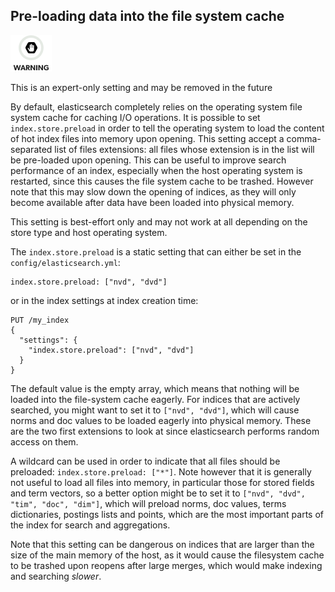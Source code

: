 ## Pre-loading data into the file system cache

![Warning](images/icons/warning.png)

This is an expert-only setting and may be removed in the future 

By default, elasticsearch completely relies on the operating system file system cache for caching I/O operations. It is possible to set `index.store.preload` in order to tell the operating system to load the content of hot index files into memory upon opening. This setting accept a comma-separated list of files extensions: all files whose extension is in the list will be pre-loaded upon opening. This can be useful to improve search performance of an index, especially when the host operating system is restarted, since this causes the file system cache to be trashed. However note that this may slow down the opening of indices, as they will only become available after data have been loaded into physical memory.

This setting is best-effort only and may not work at all depending on the store type and host operating system.

The `index.store.preload` is a static setting that can either be set in the `config/elasticsearch.yml`:
    
    
    index.store.preload: ["nvd", "dvd"]

or in the index settings at index creation time:
    
    
    PUT /my_index
    {
      "settings": {
        "index.store.preload": ["nvd", "dvd"]
      }
    }

The default value is the empty array, which means that nothing will be loaded into the file-system cache eagerly. For indices that are actively searched, you might want to set it to `["nvd", "dvd"]`, which will cause norms and doc values to be loaded eagerly into physical memory. These are the two first extensions to look at since elasticsearch performs random access on them.

A wildcard can be used in order to indicate that all files should be preloaded: `index.store.preload: ["*"]`. Note however that it is generally not useful to load all files into memory, in particular those for stored fields and term vectors, so a better option might be to set it to `["nvd", "dvd", "tim", "doc", "dim"]`, which will preload norms, doc values, terms dictionaries, postings lists and points, which are the most important parts of the index for search and aggregations.

Note that this setting can be dangerous on indices that are larger than the size of the main memory of the host, as it would cause the filesystem cache to be trashed upon reopens after large merges, which would make indexing and searching _slower_.
